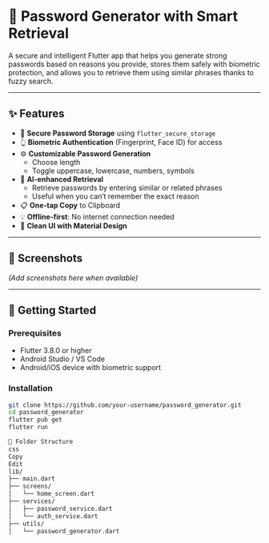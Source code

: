 # 🔐 Password Generator with Smart Retrieval

A secure and intelligent Flutter app that helps you generate strong passwords based on reasons you provide, stores them safely with biometric protection, and allows you to retrieve them using similar phrases thanks to fuzzy search.

---

## ✨ Features

- 🔐 **Secure Password Storage** using `flutter_secure_storage`
- 👆 **Biometric Authentication** (Fingerprint, Face ID) for access
- ⚙️ **Customizable Password Generation**
  - Choose length
  - Toggle uppercase, lowercase, numbers, symbols
- 🤖 **AI-enhanced Retrieval**
  - Retrieve passwords by entering similar or related phrases
  - Useful when you can’t remember the exact reason
- 📋 **One-tap Copy** to Clipboard
- 💡 **Offline-first**: No internet connection needed
- 📱 **Clean UI with Material Design**

---

## 📸 Screenshots

*(Add screenshots here when available)*

---

## 🚀 Getting Started

### Prerequisites

- Flutter 3.8.0 or higher
- Android Studio / VS Code
- Android/iOS device with biometric support

### Installation

```bash
git clone https://github.com/your-username/password_generator.git
cd password_generator
flutter pub get
flutter run

📁 Folder Structure
css
Copy
Edit
lib/
├── main.dart
├── screens/
│   └── home_screen.dart
├── services/
│   ├── password_service.dart
│   └── auth_service.dart
├── utils/
│   └── password_generator.dart
